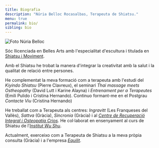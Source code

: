 ```yaml
---
title: Biografia
description: "Núria Belloc Rocasalbas, Terapeuta de Shiatsu."
menu: true
permalink: bio/
sibling: bio
---
```


![Foto Núria Belloc]({{site.baseurl}}/image/nuria-belloc.jpg)

Sóc llicenciada en Belles Arts amb l'especialitat d'escultura i titulada en [Shiatsu i Moviment](http://www.shiatsu-movimiento.com).

Amb el Shiatsu he trobat la manera d'integrar la creativitat amb la salut i la qualitat de relació entre persones.

He complementat la meva formació com a terapeuta amb l'estudi del _Kiyindo Shiatsu_ (Pierre Clavreux), el seminari _Thai massage meets Ostheopathy_ (David Lutt i Karine Alayna) i _Entrenament per a Terapeutes_ (Emili Pulido i Cristina Hernando). Continuo formant-me en el Postgrau _Contacte Viu_ (Cristina Hernando)

He treballat com a Terapeuta als centres: _Ingravitt_ (Les Franqueses del Vallès), _Sattva_ (Gràcia), _Sincronia_ (Gràcia) i al _[Centre de Recuperació Integral i Osteopatia Crios][crios]_. He col·laborat en ensenyament al curs de Shiatsu de l’_[Institut Wu Shu][wushu]_.

Actualment, exerceixo com a Terapeuta de Shiatsu a la meva pròpia consulta (Gràcia) i a l'empresa _[Equilit][equilit]_.

[crios]: http://www.criosgracia.com
[wushu]: http://www.institutodewushu.com
[equilit]: http://equilit.com/
